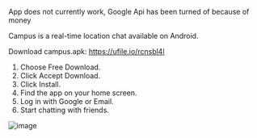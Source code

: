 App does not currently work, Google Api has been turned of because of money

Campus is a real-time location chat available on Android.

Download campus.apk: https://ufile.io/rcnsbl4l


1. Choose Free Download.
2. Click Accept Download.
3. Click Install.
4. Find the app on your home screen.
5. Log in with Google or Email.
6. Start chatting with friends.


![image](https://github.com/KTH-awaken/Campus/assets/100699584/c35a7c0f-8128-4831-8762-e260bb2e370d)
